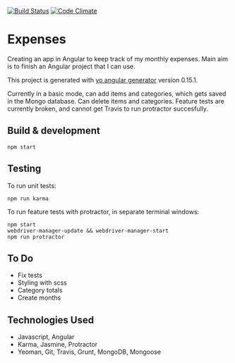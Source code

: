 [![Build Status](https://travis-ci.org/dwatson62/expenses.svg?branch=master)](https://travis-ci.org/dwatson62/expenses) [![Code Climate](https://codeclimate.com/github/dwatson62/expenses/badges/gpa.svg)](https://codeclimate.com/github/dwatson62/expenses)

# Expenses

Creating an app in Angular to keep track of my monthly expenses. Main aim is to finish an Angular project that I can use.

This project is generated with [yo angular generator](https://github.com/yeoman/generator-angular) version 0.15.1.

Currently in a basic mode, can add items and categories, which gets saved in the Mongo database. Can delete items and categories. Feature tests are currently broken, and cannot get Travis to run protractor succesfully.

## Build & development

``` npm start ```

## Testing

To run unit tests:

```npm run karma```

To run feature tests with protractor, in separate terminal windows:

```
npm start
webdriver-manager-update && webdriver-manager-start
npm run protractor
```

## To Do

- Fix tests
- Styling with scss
- Category totals
- Create months

## Technologies Used

- Javascript, Angular
- Karma, Jasmine, Protractor
- Yeoman, Git, Travis, Grunt, MongoDB, Mongoose
